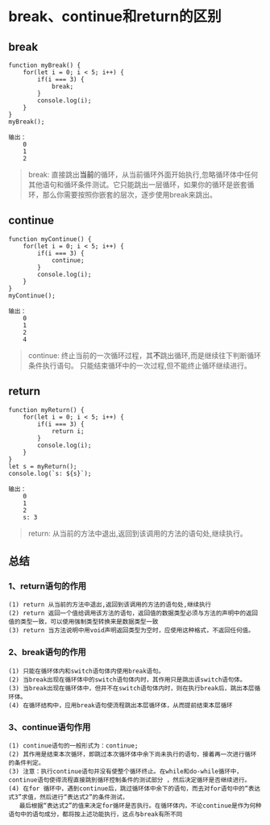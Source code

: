 # break、continue和return的区别
## break
```
function myBreak() {
	for(let i = 0; i < 5; i++) {
		if(i === 3) {
			break;
		}
		console.log(i);
	}
}
myBreak();
```
    输出：
        0
        1
        2

>   break: 直接跳出**当前**的循环，从当前循环外面开始执行,忽略循环体中任何其他语句和循环条件测试。它只能跳出一层循环，如果你的循环是嵌套循环，那么你需要按照你嵌套的层次，逐步使用break来跳出。
## continue

```
function myContinue() {
	for(let i = 0; i < 5; i++) {
		if(i === 3) {
			continue;
		}
		console.log(i);
	}
}
myContinue();
```
    输出：
        0
        1
        2
        4
>   continue: 终止当前的一次循环过程，其**不**跳出循环,而是继续往下判断循环条件执行语句。
只能结束循环中的一次过程,但不能终止循环继续进行。
## return

```
function myReturn() {
	for(let i = 0; i < 5; i++) {
		if(i === 3) {
			return i;
		}
		console.log(i);
	}
}
let s = myReturn();
console.log(`s: ${s}`);
```
    输出：
        0
        1
        2
        s: 3

>  return: 从当前的方法中退出,返回到该调用的方法的语句处,继续执行。


## 总结
### 1、return语句的作用

    (1) return 从当前的方法中退出,返回到该调用的方法的语句处,继续执行
    (2) return 返回一个值给调用该方法的语句，返回值的数据类型必须与方法的声明中的返回值的类型一致，可以使用强制类型转换来是数据类型一致
    (3) return 当方法说明中用void声明返回类型为空时，应使用这种格式，不返回任何值。

### 2、break语句的作用

    (1) 只能在循环体内和switch语句体内使用break语句。
    (2) 当break出现在循环体中的switch语句体内时，其作用只是跳出该switch语句体。
    (3) 当break出现在循环体中，但并不在switch语句体内时，则在执行break后，跳出本层循环体。
    (4) 在循环结构中，应用break语句使流程跳出本层循环体，从而提前结束本层循环

### 3、continue语句作用

    (1) continue语句的一般形式为：continue;
    (2) 其作用是结束本次循环，即跳过本次循环体中余下尚未执行的语句，接着再一次进行循环的条件判定。
    (3) 注意：执行continue语句并没有使整个循环终止。在while和do-while循环中，continue语句使得流程直接跳到循环控制条件的测试部分 ，然后决定循环是否继续进行。
    (4) 在for 循环中，遇到continue后，跳过循环体中余下的语句，而去对for语句中的“表达式3”求值，然后进行“表达式2”的条件测试，
       最后根据“表达式2”的值来决定for循环是否执行。在循环体内，不论continue是作为何种语句中的语句成分，都将按上述功能执行，这点与break有所不同
